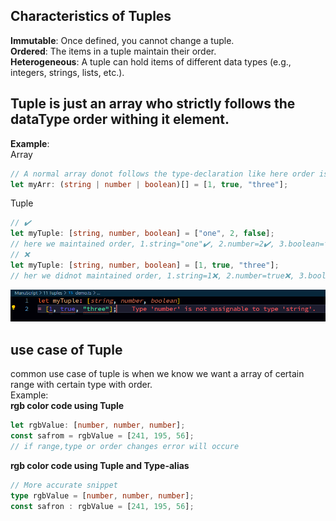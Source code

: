 ## Characteristics of Tuples  
**Immutable**: Once defined, you cannot change a tuple.  
**Ordered**: The items in a tuple maintain their order.  
**Heterogeneous**: A tuple can hold items of different data types (e.g., integers, strings, lists, etc.).  

## Tuple is just an array who strictly follows the dataType order withing it element.  
**Example**:  
Array  
```typescript
// A normal array donot follows the type-declaration like here order is (1.string, 2. number, 3.boolean) but elements can be a many without type-declaration order
let myArr: (string | number | boolean)[] = [1, true, "three"];
```  
Tuple  
```typescript
// ✔️
let myTuple: [string, number, boolean] = ["one", 2, false];
// here we maintained order, 1.string="one"✔️, 2.number=2✔️, 3.boolean=false✔️. if we don't it will throw us error.
// ❌
let myTuple: [string, number, boolean] = [1, true, "three"];
// her we didnot maintained order, 1.string=1❌, 2.number=true❌, 3.boolean="three"❌. here error will occure.
```  
![31](../../Assets/Images/0131.PNG)  

## use case of Tuple  
common use case of tuple is when we know we want a array of certain range with certain type with order.  
Example:  
**rgb color code using Tuple**
```typescript
let rgbValue: [number, number, number];
const safrom = rgbValue = [241, 195, 56];
// if range,type or order changes error will occure
```  
**rgb color code using Tuple and Type-alias**
```typescript
// More accurate snippet
type rgbValue = [number, number, number];
const safron : rgbValue = [241, 195, 56];
```  